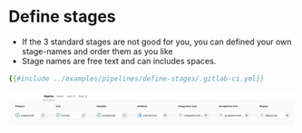 # Define stages

* If the 3 standard stages are not good for you, you can defined your own stage-names and order them as you like
* Stage names are free text and can includes spaces.

```yaml
{{#include ../examples/pipelines/define-stages/.gitlab-ci.yml}}
```

![Define stages](img/define-stages.png)



